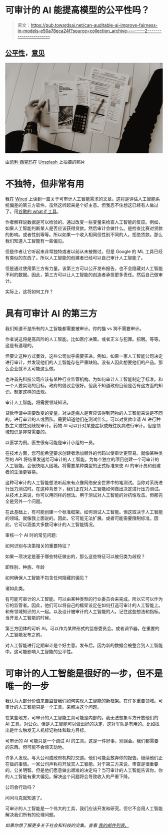 # 可审计的 AI 能提高模型的公平性吗？

> 原文：<https://pub.towardsai.net/can-auditable-ai-improve-fairness-in-models-e50a78eca24f?source=collection_archive---------2----------------------->

## [公平性](https://towardsai.net/p/category/artificial-intelligence/fairness)，[意见](https://towardsai.net/p/category/opinion)

![](img/f1362c977b685e054d99d20aff415bea.png)

由[凯利·西克玛](https://unsplash.com/@kellysikkema?utm_source=medium&utm_medium=referral)在 [Unsplash](https://unsplash.com?utm_source=medium&utm_medium=referral) 上拍摄的照片

# 不独特，但非常有用

我在 [Wired](https://www.wired.com/story/ai-needs-to-be-audited/) 上读到一篇关于可审计人工智能需求的文章。这将是评估人工智能系统偏差的第三方软件。虽然这听起来是个好主意。但我忍不住想这已经有人做过了。用[谷歌的 what if 工具](https://pair-code.github.io/what-if-tool/)。

作者解释说数据是可以检验的。通过改变一些变量来检查人工智能的反应。例如，如果人工智能判断某人是否应该获得贷款。然后审计会做什么。是检查比赛对贷款的影响。或者性别等等。所以如果一个收入相同但性别不同的人。拒绝贷款。那么我们知道人工智能有一些偏见。

但是作者让它听起来非常独特或者以前从未被做过。但是 Google 的 ML 工具已经有类似的东西了。所以人工智能的创建者已经可以自己审计人工智能了。

但是通过使用第三方有力量。该第三方可以公开发布报告。也不会隐藏对人工智能不利的数据。因此，第三方可以让人工智能的创造者承担更多责任。然后自己做审计。

实际上，这将如何工作？

# 具有可审计 AI 的第三方

我们知道不是所有的人工智能都需要被审计。你的猫 vs 狗不需要审计。

作者说这将是高风险的人工智能。比如医疗决策。或者正义与犯罪。招聘。等等。这是有道理的。

但要让这种方式奏效，这些公司似乎需要买进。例如，如果一家人工智能公司决定进行审计，并发现他们的人工智能存在严重缺陷。没有人因此想要他们的产品。那么企业就不太可能这么做。

也许首先科技公司应该有某种行业监管机构。为如何审计人工智能制定了标准。和一个人要实现的目标。政府的倡议会很好。但我不知道政府目前是否有这方面的知识。制定这样的法规。

审计人工智能。将需要领域知识。

贷款申请中需要改变的变量。对决定病人是否应该得到药物的人工智能来说是不同的。进行审计的人或团队。需要知道他们在测试什么。可以对贷款申请 AI 进行种族主义或性别歧视审计。药物 AI 可以针对某些症状或既往疾病进行审计。但是领域知识是非常需要的。

以医学为例。医生很有可能是审计小组的一员。

在技术方面，您可能希望要求创建者添加额外的代码以使审计更容易。就像某种类型的 API 将结果发送给可审计的人工智能。为每个独立的项目创建一个可审计的人工智能。会很快陷入困境。将需要某种类型的正式标准来使 AI 的审计员和创建者的生活更容易。

这种可审计的人工智能想法听起来有点像网络安全世界中的笔测试。当你对系统进行压力测试时。在这种背景下，我们正在对人工智能如何做出决定进行压力测试。从技术上来说，你可以用同样的想法。用于测试对人工智能的对抗性攻击。但那完全是另外一个问题。

在此基础上，有可能创建一个标准框架。如何测试人工智能。但这取决于人工智能的领域。就像我上面说的。因此，它可能无法扩展。或者可能需要限制标准。因此，它可以涵盖大多数可审计的人工智能情况。

审核一个 AI 时的常见问题:

如何识别与决策相关的重要特征？

如果一项决定是基于哪些特征做出的，那么这些特征可以被归类为歧视？

即性别、种族、年龄

如何确保人工智能不包含任何隐藏的偏见？

诸如此类。

有可能可审计的人工智能。可以由某种类型的行业委员会来完成。所以它可以作为它的监管者。因此，他们可以将自己的框架设定在如何打造可审计的人工智能上。和有领域知识的人一起。以及设计被审计的人工智能的人。记住这些想法和指标。当开发人工智能的时候。

第三方团体的可听 AI。可以作为某种形式的监督委员会。或者调节器。在重要的人工智能发布之前。

对人工智能进行定期审计是个好主意。发布后。因为新的数据会被整合到人工智能中。这可能影响人工智能的公平性。

# 可审计的人工智能是很好的一步，但不是唯一的一步

我认为大部分价值来自监督我们如何实现人工智能的新框架。在许多重要领域。可审计的人工智能只是一个工具。来解决这个问题。

在某些地方，可审计的人工智能工具可能是内部的。我无法想象军方开放他们的 AI 工具。对公众。但是人工智能可以做出好的决定，这对军队是有用的。比如找出是什么触发无人机标记物体和敌方目标。

可审计的 AI 可能只是一个调试 AI 的工具。这是一件好事，别误会。我们都需要的东西。但可能不会惊天动地。

许多人发现。与大公司或政府机构打交道。他们可能会放弃你的报告。继续他们正在做的事情。一家公司声称将开放其人工智能。对于第三方来说，审查是很重要的。公关明智。但是他们愿意做出艰难的决定吗？当可审计的人工智能告诉你。你的人工智能有重大偏见。解决这个问题将会导致收入的严重下降。

公司会行动吗？

问问马克就知道了。

可审计的人工智能是一个伟大的工具，我们应该开发和研究。但它不会用人工智能解决我们所有的伦理问题。

*如果你想了解更多关于社会和科技的交集。查看* [*我的邮件列表。*](https://www.tobiolabode.com/subscribe)